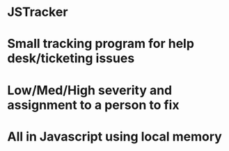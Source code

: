 # JSTracker
#
# Small tracking program for help desk/ticketing issues
# Low/Med/High severity and assignment to a person to fix
#
# All in Javascript using local memory
#
#
#

